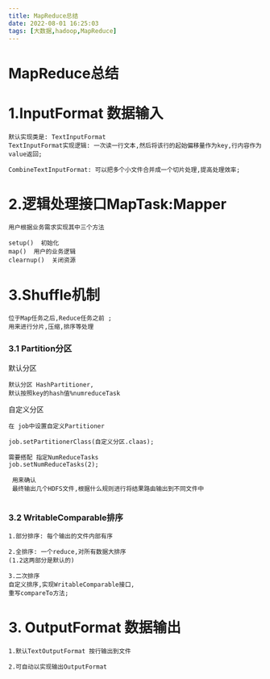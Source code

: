 ```yaml
---
title: MapReduce总结
date: 2022-08-01 16:25:03
tags: [大数据,hadoop,MapReduce]
---
```

# MapReduce总结

# 1.InputFormat 数据输入
```
默认实现类是: TextInputFormat
TextInputFormat实现逻辑: 一次读一行文本,然后将该行的起始偏移量作为key,行内容作为value返回;

CombineTextInputFormat: 可以把多个小文件合并成一个切片处理,提高处理效率;
```
# 2.逻辑处理接口MapTask:Mapper
```
用户根据业务需求实现其中三个方法
 
setup()  初始化
map()  用户的业务逻辑
clearnup()  关闭资源
``` 
<!--more-->

# 3.Shuffle机制
```
位于Map任务之后,Reduce任务之前 ;
用来进行分片,压缩,排序等处理
```
###  3.1 Partition分区
默认分区
```
默认分区 HashPartitioner,
默认按照key的hash值%numreduceTask
```

自定义分区
```
在 job中设置自定义Partitioner

job.setPartitionerClass(自定义分区.claas);

需要搭配 指定NumReduceTasks 
job.setNumReduceTasks(2);

 用来确认
 最终输出几个HDFS文件,根据什么规则进行将结果路由输出到不同文件中
 
```


###   3.2 WritableComparable排序
```
1.部分排序: 每个输出的文件内部有序

2.全排序: 一个reduce,对所有数据大排序
(1.2这两部分是默认的)

3.二次排序 
自定义排序,实现WritableComparable接口,
重写compareTo方法;
```

# 3. OutputFormat 数据输出
```
1.默认TextOutputFormat 按行输出到文件

2.可自动以实现输出OutputFormat
```
